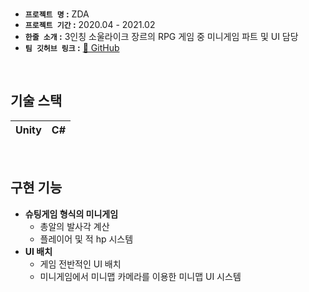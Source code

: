 <br />

- **`프로젝트 명` :** ZDA
- **`프로젝트 기간` :** 2020.04 - 2021.02
- **`한줄 소개` :** 3인칭 소울라이크 장르의 RPG 게임 중 미니게임 파트 및 UI 담당
- **`팀 깃허브 링크` :** <a href="https://github.com/ZDA-Tentative/ZDA_NewProject" target="_blank">📖 GitHub</a>

<br />

## 기술 스택

| Unity | C# |
| :---: | :---: |

<br />

## 구현 기능
- **슈팅게임 형식의 미니게임**
  - 총알의 발사각 계산
  - 플레이어 및 적 hp 시스템
- **UI 배치**
  - 게임 전반적인 UI 배치
  - 미니게임에서 미니맵 카메라를 이용한 미니맵 UI 시스템

<br />
